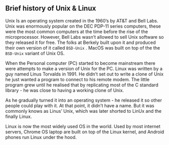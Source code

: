 ## Brief history of Unix & Linux 

Unix Is an operating system created in the 1960’s by AT&T and Bell Labs.  Unix was enormously popular on the DEC PDP-11 series computers, these were the most common computers at the time before the rise of the microprocessor. However, Bell Labs wasn’t allowed to sell Unix software so they released it for free. The folks at Berkely built upon it and produced their own version of it called `BSD-Unix` . MacOS was built on top of the the `BSD-Unix`  variant of Unix OS. 

When the Personal computer (PC) started to become mainstream there were attempts to make a version of Unix for the PC. Linux was written by a guy named Linus Torvalds in 1991. He didn’t set out to write a clone of Unix he just wanted a program to connect to his remote modem. The little program grew until he realised that by replicating most of the C standard library - he was close to having a working clone of Unix.

As he gradually turned it into an operating system - he released it so other people could play with it. At that point, it didn’t have a name. But it was commonly knows as Linus’ Unix, which was later shorted to LinUx and the finally Linux. 

Linux is now the most widely used OS in the world. Used by most internet servers, Chrome OS laptop are built on top of the Linux kernel, and Android phones run Linux under the hood.